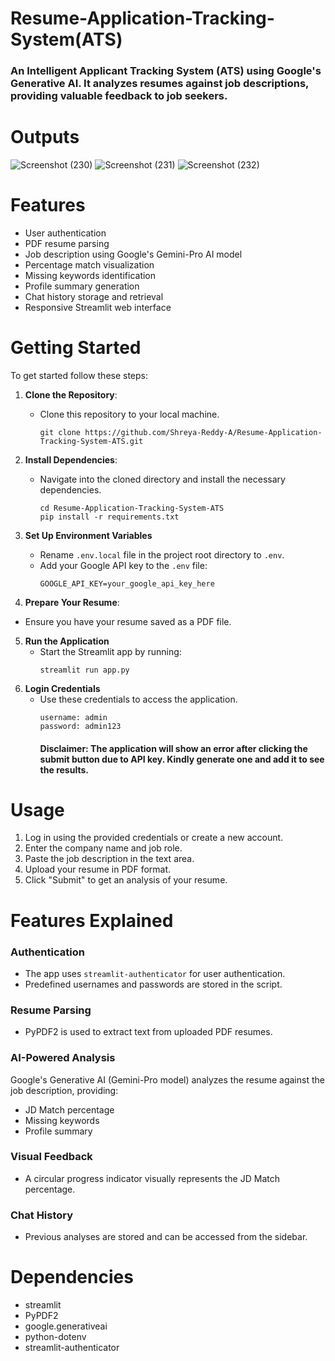 # Resume-Application-Tracking-System(ATS)

### An Intelligent Applicant Tracking System (ATS) using Google's Generative AI. It analyzes resumes against job descriptions, providing valuable feedback to job seekers.

# Outputs
![Screenshot (230)](https://github.com/Shreya-Reddy-A/Resume-Application-Tracking-System-ATS/assets/122392746/65f6e846-20e3-4a35-819c-3fbd8945c332)
![Screenshot (231)](https://github.com/Shreya-Reddy-A/Resume-Application-Tracking-System-ATS/assets/122392746/dade0467-ab31-46cd-a7f3-8e8e6e9c6e92)
![Screenshot (232)](https://github.com/Shreya-Reddy-A/Resume-Application-Tracking-System-ATS/assets/122392746/919c8a0e-648b-44ed-887a-51d9a337a088)


# Features
- User authentication
- PDF resume parsing
- Job description using Google's Gemini-Pro AI model
- Percentage match visualization
- Missing keywords identification
- Profile summary generation
- Chat history storage and retrieval
- Responsive Streamlit web interface

# Getting Started
To get started follow these steps:
1. **Clone the Repository**:
   - Clone this repository to your local machine.
     ```
     git clone https://github.com/Shreya-Reddy-A/Resume-Application-Tracking-System-ATS.git
     ```

2. **Install Dependencies**:
   - Navigate into the cloned directory and install the necessary dependencies.
     ```
     cd Resume-Application-Tracking-System-ATS
     pip install -r requirements.txt
     ```
3. **Set Up Environment Variables**
   - Rename `.env.local` file in the project root directory to `.env`.
   - Add your Google API key to the `.env` file:
     ```
     GOOGLE_API_KEY=your_google_api_key_here
     ```
4. **Prepare Your Resume**:
 - Ensure you have your resume saved as a PDF file.
  
5. **Run the Application**
   - Start the Streamlit app by running:
     ```
     streamlit run app.py
     ```
6. **Login Credentials**
   - Use these credentials to access the application.
     ```
     username: admin
     password: admin123
     ```
     #### Disclaimer: The application will show an error after clicking the submit button due to API key. Kindly generate one and add it to see the results. 
     
# Usage

1. Log in using the provided credentials or create a new account.
2. Enter the company name and job role.
3. Paste the job description in the text area.
4. Upload your resume in PDF format.
5. Click "Submit" to get an analysis of your resume.

# Features Explained

### Authentication
- The app uses `streamlit-authenticator` for user authentication.
- Predefined usernames and passwords are stored in the script.

### Resume Parsing
- PyPDF2 is used to extract text from uploaded PDF resumes.

### AI-Powered Analysis
Google's Generative AI (Gemini-Pro model) analyzes the resume against the job description, providing:
- JD Match percentage
- Missing keywords
- Profile summary

### Visual Feedback
- A circular progress indicator visually represents the JD Match percentage.

### Chat History
- Previous analyses are stored and can be accessed from the sidebar.

# Dependencies
- streamlit
- PyPDF2
- google.generativeai
- python-dotenv
- streamlit-authenticator
